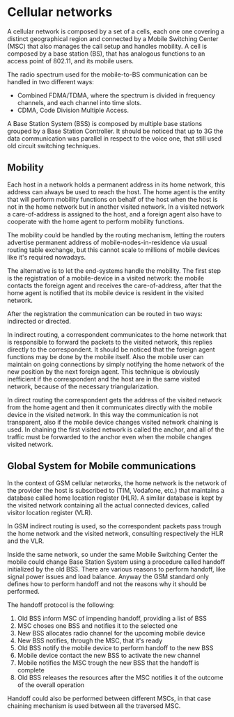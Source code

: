 # Cellular networks
A cellular network is composed by a set of a cells, each one one covering a distinct geographical region and connected by a Mobile Switching Center (MSC) that also manages the call setup and handles mobility.
A cell is composed by a base station (BS), that has analogous functions to an access point of 802.11, and its mobile users.

The radio spectrum used for the mobile-to-BS communication can be handled in two different ways:

- Combined FDMA/TDMA, where the spectrum is divided in frequency channels, and each channel into time slots.
- CDMA, Code Division Multiple Access.

A Base Station System (BSS) is composed by multiple base stations grouped by a Base Station Controller.
It should be noticed that up to 3G the data communication was parallel in respect to the voice one, that still used old circuit switching techniques.

## Mobility
Each host in a network holds a permanent address in its home network, this address can always be used to reach the host.
The home agent is the entity that will perform mobility functions on behalf of the host when the host is not in the home network but in another visited network.
In a visited network a care-of-address is assigned to the host, and a foreign agent also have to cooperate with the home agent to perform mobility functions.

The mobility could be handled by the routing mechanism, letting the routers advertise permanent address of mobile-nodes-in-residence via usual routing table exchange, but this cannot scale to millions of mobile devices like it's required nowadays.

The alternative is to let the end-systems handle the mobility.
The first step is the registration of a mobile-device in a visited network: the mobile contacts the foreign agent and receives the care-of-address, after that the home agent is notified that its mobile device is resident in the visited network.

After the registration the communication can be routed in two ways: indirected or directed.

In indirect routing, a correspondent communicates to the home network that is responsible to forward the packets to the visited network, this replies directly to the correspondent.
It should be noticed that the foreign agent functions may be done by the mobile itself.
Also the mobile user can maintain on going connections by simply notifying the home network of the new position by the next foreign agent.
This technique is obviously inefficient if the correspondent and the host are in the same visited network, because of the necessary triangularization.

In direct routing the correspondent gets the address of the visited network from the home agent and then it communicates directly with the mobile device in the visited network.
In this way the communication is not transparent, also if the mobile device changes visited network chaining is used.
In chaining the first visited network is called the anchor, and all of the traffic must be forwarded to the anchor even when the mobile changes visited network.

## Global System for Mobile communications
In the context of GSM cellular networks, the home network is the network of the provider the host is subscribed to (TIM, Vodafone, etc.) that maintains a database called home location register (HLR).
A similar database is kept by the visited network containing all the actual connected devices, called visitor location register (VLR).

In GSM indirect routing is used, so the correspondent packets pass trough the home network and the visited network, consulting respectively the HLR and the VLR.

Inside the same network, so under the same Mobile Switching Center the mobile could change Base Station System using a procedure called handoff initialized by the old BSS.
There are various reasons to perform handoff, like signal power issues and load balance.
Anyway the GSM standard only defines how to perform handoff and not the reasons why it should be performed.

The handoff protocol is the following:

1. Old BSS inform MSC of impending handoff, providing a list of BSS
2. MSC choses one BSS and notifies it to the selected one
3. New BSS allocates radio channel for the upcoming mobile device
4. New BSS notifies, through the MSC, that it's ready
5. Old BSS notify the mobile device to perform handoff to the new BSS
6. Mobile device contact the new BSS to activate the new channel
7. Mobile notifies the MSC trough the new BSS that the handoff is complete
8. Old BSS releases the resources after the MSC notifies it of the outcome of the overall operation

Handoff could also be performed between different MSCs, in that case chaining mechanism is used between all the traversed MSC.
